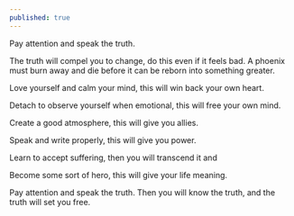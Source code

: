 ```yaml
---
published: true
---
```

Pay attention and speak the truth.

The truth will compel you to change, do this even if it feels bad. A phoenix must burn away and die before it can be reborn into something greater.

Love yourself and calm your mind, this will win back your own heart.

Detach to observe yourself when emotional, this will free your own mind.

Create a good atmosphere, this will give you allies.

Speak and write properly, this will give you power.

Learn to accept suffering, then you will transcend it and

Become some sort of hero, this will give your life meaning.

Pay attention and speak the truth. Then you will know the truth, and the truth will set you free.


